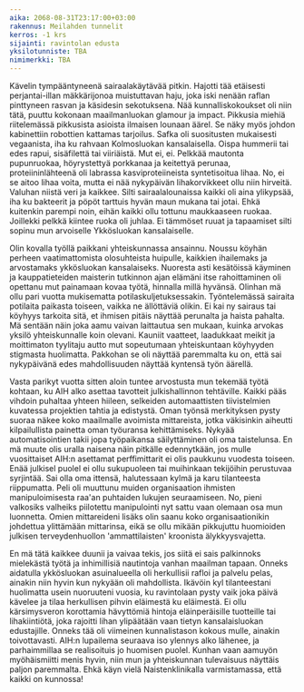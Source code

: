 ```yaml
---
aika: 2068-08-31T23:17:00+03:00
rakennus: Meilahden tunnelit
kerros: -1 krs
sijainti: ravintolan edusta
yksilotunniste: TBA
nimimerkki: TBA
---
```


Kävelin tympääntyneenä sairaalakäytävää pitkin. Hajotti tää etäisesti perjantai-illan mäkkärijonoa muistuttavan haju, joka iski nenään raflan pinttyneen rasvan ja käsidesin sekotuksena. Nää kunnalliskokoukset oli niin tätä, puuttu kokonaan maailmanluokan glamour ja impact. Pikkusia miehiä riitelemässä pikkusista asioista ilmaisen lounaan äärel. Se näky myös johdon kabinettiin robottien kattamas tarjoilus. Safka oli suositusten mukaisesti vegaanista, iha ku rahvaan Kolmosluokan kansalaisella. Oispa hummerii tai edes rapui, sisäfilettä tai viiriäistä. Mut ei, ei. Pelkkää mautonta pupunruokaa, höyrystettyä porkkanaa ja keitettyä perunaa, proteiininlähteenä oli labrassa kasviproteiineista syntetisoitua lihaa. No, ei se aitoo lihaa voita, mutta ei nää nykypäivän lihakorvikkeet ollu niin hirveitä. Valuhan niistä veri ja kaikkee. Silti sairaalalounaissa kaikki oli aina ylikypsää, iha ku bakteerit ja pöpöt tarttuis hyvän maun mukana tai jotai. Ehkä kuitenkin parempi noin, eihän kaikki ollu tottunu maukkaaseen ruokaa. Joillekki pelkkä kiintee ruoka oli juhlaa. Ei tämmöset ruuat ja tapaamiset silti sopinu mun arvoiselle Ykkösluokan kansalaiselle.

Olin kovalla työllä paikkani yhteiskunnassa ansainnu. Noussu köyhän perheen vaatimattomista olosuhteista huipulle, kaikkien ihailemaks ja arvostamaks ykkösluokan kansalaiseks. Nuoresta asti kesätöissä käyminen ja kauppatieteiden maisterin tutkinnon ajan elämäni itse rahoittaminen oli opettanu mut painamaan kovaa työtä, hinnalla millä hyvänsä. Olinhan mä ollu pari vuotta mukisematta potilaskuljetuksessakin. Työntelemässä sairaita potilaita paikasta toiseen, vaikka ne ällöttäviä olikin. Ei kai ny sairaus tai köyhyys tarkoita sitä, et ihmisen pitäis näyttää perunalta ja haista pahalta. Mä sentään näin joka aamu vaivan laittautua sen mukaan, kuinka arvokas yksilö yhteiskunnalle koin olevani. Kauniit vaatteet, laadukkaat meikit ja moittimaton tyylitaju autto mut sopeutumaan yhteiskuntaan köyhyyden stigmasta huolimatta. Pakkohan se oli näyttää paremmalta ku on, että sai nykypäivänä edes mahdollisuuden näyttää kyntensä työn äärellä.

Vasta parikyt vuotta sitten aloin tuntee arvostusta mun tekemää työtä kohtaan, ku AIH alko asettaa tavotteit julkishallinnon tehtäville. Kaikki pääs vihdoin puhaltaa yhteen hiileen, selkeiden automaattisten tiivistelmien kuvatessa projektien tahtia ja edistystä. Oman työnsä merkityksen pysty suoraa näkee koko maailmalle avoimista mittareista, jotka väkisinkin aiheutti kilpailullista painetta oman työuransa kehittämiseks. Nykyää automatisointien takii jopa työpaikansa säilyttäminen oli oma taistelunsa. En mä muute olis uralla naisena näin pitkälle edennytkään, jos mulle vuosittaiset AIH:n asettamat perffimittarit ei olis paukkunu vuodesta toiseen. Enää julkisel puolel ei ollu sukupuoleen tai muihinkaan tekijöihin perustuvaa syrjintää. Sai olla oma ittensä, halutessaan kylmä ja karu tilanteesta riippumatta. Peli oli muuttunu muiden organisaation ihmisten manipuloimisesta raa'an puhtaiden lukujen seuraamiseen. No, pieni valkosiks valheiks piilotettu manipulointi nyt sattu vaan olemaan osa mun luonnetta. Omien mittareideni lisäks olin saanu koko organisaationikin johdettua ylittämään mittarinsa, eikä se ollu mikään pikkujuttu huomioiden julkisen terveydenhuollon 'ammattilaisten' kroonista älykkyysvajetta.

En mä tätä kaikkee duunii ja vaivaa tekis, jos siitä ei sais palkinnoks mielekästä työtä ja inhimillisiä nautintoja vanhan maailman tapaan. Onneks aidatulla ykkösluokan asuinalueella oli herkullisii rafloi ja palvelu pelas, ainakin niin hyvin kun nykyään oli mahdollista. Ikävöin kyl tilanteestani huolimatta usein nuoruuteni vuosia, ku ravintolaan pysty vaik joka päivä kävelee ja tilaa herkullisen pihvin eläimestä ku eläimestä. Ei ollu kärsimysveron korottamia hävyttömiä hintoja eläinperäisille tuotteille tai lihakiintiötä, joka rajoitti lihan ylipäätään vaan tietyn kansalaisluokan edustajille. Onneks tää oli viimeinen kunnalistason kokous mulle, ainakin toivottavasti. AIH:n lupailema seuraava iso ylennys alko lähenee, ja parhaimmillaa se realisoituis jo huomisen puolel. Kunhan vaan aamuyön myöhäismiitti menis hyvin, niin mun ja yhteiskunnan tulevaisuus näyttäis paljon paremmalta. Ehkä käyn vielä Naistenklinikalla varmistamassa, että kaikki on kunnossa!
